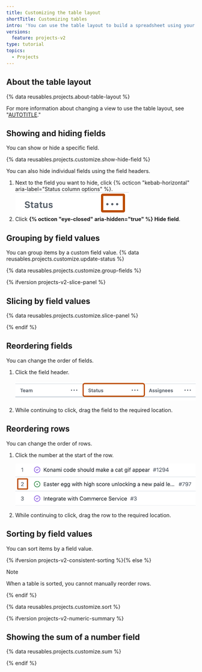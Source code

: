 ```yaml
---
title: Customizing the table layout
shortTitle: Customizing tables
intro: 'You can use the table layout to build a spreadsheet using your project''s items, {% data variables.product.company_short %} metadata, and your custom fields.'
versions:
  feature: projects-v2
type: tutorial
topics:
  - Projects
---
```


## About the table layout

{% data reusables.projects.about-table-layout %}

For more information about changing a view to use the table layout, see "[AUTOTITLE](/issues/planning-and-tracking-with-projects/customizing-views-in-your-project/changing-the-layout-of-a-view#changing-the-project-layout)."

## Showing and hiding fields

You can show or hide a specific field.

{% data reusables.projects.customize.show-hide-field %}

You can also hide individual fields using the field headers.

1. Next to the field you want to hide, click {% octicon "kebab-horizontal" aria-label="Status column options" %}.
   ![Screenshot showing a field header. The menu icon is highlighted with an orange outline.](/assets/images/help/projects-v2/modify-field-menu.png)
1. Click **{% octicon "eye-closed" aria-hidden="true" %} Hide field**.

## Grouping by field values

You can group items by a custom field value. {% data reusables.projects.customize.update-status %}

{% data reusables.projects.customize.group-fields %}

{% ifversion projects-v2-slice-panel %}

## Slicing by field values

{% data reusables.projects.customize.slice-panel %}

{% endif %}

## Reordering fields

You can change the order of fields.

1. Click the field header.

   ![Screenshot showing three field headers. One of the headers is highlighted with an orange outline.](/assets/images/help/projects-v2/select-field-header.png)

1. While continuing to click, drag the field to the required location.

## Reordering rows

You can change the order of rows.

1. Click the number at the start of the row.

   ![Screenshot showing three rows on a table layout. One of the row numbers is highlighted with an orange outline.](/assets/images/help/projects-v2/select-row-number.png)

1. While continuing to click, drag the row to the required location.

## Sorting by field values

You can sort items by a field value.

{% ifversion projects-v2-consistent-sorting %}{% else %}

> [!NOTE]
> When a table is sorted, you cannot manually reorder rows.

{% endif %}

{% data reusables.projects.customize.sort %}

{% ifversion projects-v2-numeric-summary %}

## Showing the sum of a number field

{% data reusables.projects.customize.sum %}

{% endif %}
